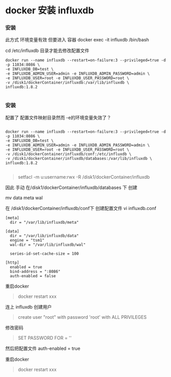 # docker 安装 influxdb

### 安装

此方式 环境变量有效 但要进入 容器 docker exec -it influxdb /bin/bash

cd /etc/influxdb 目录才能去修改配置文件
 
```
docker run --name influxdb --restart=on-failure:3 --privileged=true -d  -p 11034:8086 \
-e INFLUXDB_DB=test \
-e INFLUXDB_ADMIN_USER=admin -e INFLUXDB_ADMIN_PASSWORD=admin \
-e INFLUXDB_USER=root -e INFLUXDB_USER_PASSWORD=root \
-v /disk1/dockerContainer/influxdb:/var/lib/influxdb \
influxdb:1.8.2


```


### 安装

配置了 配置文件映射目录然而 -e的环境变量失效了？ 

```

docker run --name influxdb --restart=on-failure:3 --privileged=true -d  -p 11034:8086 \
-e INFLUXDB_DB=test \
-e INFLUXDB_ADMIN_USER=admin -e INFLUXDB_ADMIN_PASSWORD=admin \
-e INFLUXDB_USER=root -e INFLUXDB_USER_PASSWORD=root \
-v /disk1/dockerContainer/influxdb/conf:/etc/influxdb \
-v /disk1/dockerContainer/influxdb/databases:/var/lib/influxdb \
influxdb:1.8.2


```

>setfacl -m u:username:rwx -R /disk1/dockerContainer/influxdb

因此 手动 在/disk1/dockerContainer/influxdb/databases 下 创建

mv data  meta  wal

在 /disk1/dockerContainer/influxdb/conf下 创建配置文件
vi influxdb.conf

```
[meta]
  dir = "/var/lib/influxdb/meta"

[data]
  dir = "/var/lib/influxdb/data"
  engine = "tsm1"
  wal-dir = "/var/lib/influxdb/wal"

  series-id-set-cache-size = 100

[http]
  enabled = true
  bind-address = ":8086"
  auth-enabled = false

```

重启docker

>docker restart xxx

连上 influxdb  创建用户 

>create user "root" with password 'root' with ALL PRIVILEGES

修改密码

>SET PASSWORD FOR <username> = '<password>'

然后把配置文件 auth-enabled = true 


重启docker

>docker restart xxx

